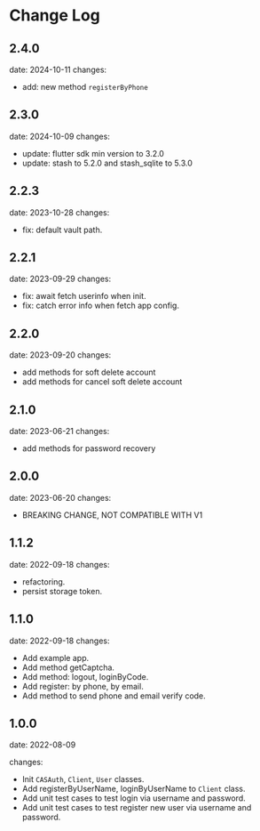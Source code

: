 # Change Log
## 2.4.0
date: 2024-10-11
changes:
- add: new method `registerByPhone`

## 2.3.0
date: 2024-10-09
changes:
- update: flutter sdk min version to 3.2.0
- update: stash to 5.2.0 and stash_sqlite to 5.3.0

## 2.2.3
date: 2023-10-28
changes:
- fix: default vault path.

## 2.2.1
date: 2023-09-29
changes:
- fix: await fetch userinfo when init.
- fix: catch error info when fetch app config.

## 2.2.0
date: 2023-09-20
changes:
- add methods for soft delete account
- add methods for cancel soft delete account


## 2.1.0
date: 2023-06-21
changes:
- add methods for password recovery

## 2.0.0
date: 2023-06-20
changes:
- BREAKING CHANGE, NOT COMPATIBLE WITH V1 

## 1.1.2
date: 2022-09-18
changes:
- refactoring.
- persist storage token.

## 1.1.0
date: 2022-09-18
changes:
- Add example app.
- Add method getCaptcha.
- Add method: logout, loginByCode.
- Add register: by phone, by email.
- Add method to send phone and email verify code.

## 1.0.0 
date: 2022-08-09

changes:
- Init `CASAuth`, `Client`, `User` classes.
- Add registerByUserName, loginByUserName to `Client` class.
- Add unit test cases to test login via username and password.
- Add unit test cases to test register new user via username and password.
